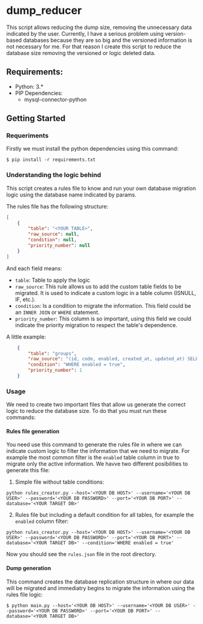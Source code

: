 # dump_reducer
This script allows reducing the dump size, removing the unnecessary data indicated by the user. Currently, I have a serious problem using version-based databases because they are so big and the versioned information is not necessary for me. For that reason I create this script to reduce the database size removing the versioned or logic deleted data.


## Requirements:

- Python: 3.*
- PIP Dependencies:
  - mysql-connector-python

## Getting Started

### Requeriments
Firstly we must install the python dependencies using this command:

```SH
$ pip install -r requirements.txt
```

### Understanding the logic behind
This script creates a rules file to know and run your own database migration logic using the database name indicated by params.

The rules file has the following structure:
```JSON
[
    {
        "table": "<YOUR TABLE>",
        "raw_source": null,
        "condition": null,
        "priority_number": null
    }
]
```

And each field means:
- `table`: Table to apply the logic
- `raw_source`: This rule allows us to add the custom table fields to be migrated. It is used to indicate a custom logic in a table column (ISNULL, IF, etc.).
- `condition`: Is a condition to migrate the information. This field could be an `INNER JOIN` or `WHERE` statement.
- `priority_number`: This column is so important, using this field we could indicate the priority migration to respect the table's dependence.


A little example:
```JSON
    {
        "table": "groups",
        "raw_source": "(id, code, enabled, created_at, updated_at) SELECT * FROM groups",
        "condition": "WHERE enabled = true",
        "priority_number": 1
    }
```

### Usage
We need to create two important files that allow us generate the correct logic to reduce the database size. To do that you must run these commands:

#### Rules file generation
You need use this command to generate the rules file in where we can indicate custom logic to filter the information that we need to migrate. For example the most common filter is the `enabled` table column in true to migrate only the active information. We havve two different posibilities to generate this file:

1. Simple file without table conditions:
```SH
python rules_creator.py --host='<YOUR DB HOST>' --username='<YOUR DB USER>' --password='<YOUR DB PASSWORD>' --port='<YOUR DB PORT>' --database='<YOUR TARGET DB>'
```

2. Rules file but including a default condition for all tables, for example the `enabled` column filter:
```SH
python rules_creator.py --host='<YOUR DB HOST>' --username='<YOUR DB USER>' --password='<YOUR DB PASSWORD>' --port='<YOUR DB PORT>' --database='<YOUR TARGET DB>' --condition='WHERE enabled = true'
```

Now you should see the `rules.json` file in the root directory.


#### Dump generation
This command creates the database replication structure in where our data will be migrated and immediatry begins to migrate the information using the rules file logic:

```SH
$ python main.py --host='<YOUR DB HOST>' --username='<YOUR DB USER>' --password='<YOUR DB PASSWORD>' --port='<YOUR DB PORT>' --database='<YOUR TARGET DB>'
```


